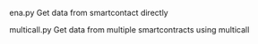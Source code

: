 ena.py Get data from smartcontact directly

multicall.py Get data from multiple smartcontracts using multicall
